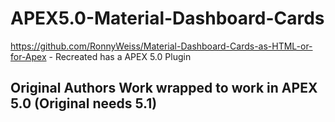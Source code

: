 # APEX5.0-Material-Dashboard-Cards
https://github.com/RonnyWeiss/Material-Dashboard-Cards-as-HTML-or-for-Apex - Recreated has a APEX 5.0 Plugin

## Original Authors Work wrapped to work in APEX 5.0 (Original needs 5.1)
